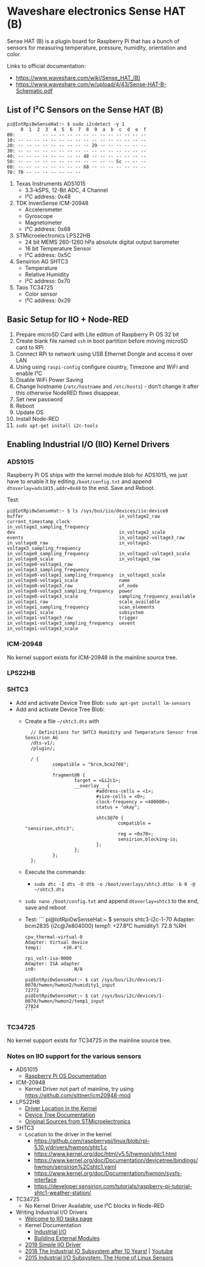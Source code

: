 # Waveshare electronics Sense HAT (B)

Sense HAT (B) is a plugin board for Raspberry Pi that has a bunch of sensors for measuring
temperature, pressure, humidity, orientation and color.

Links to official documentation:

- https://www.waveshare.com/wiki/Sense_HAT_(B)
- https://www.waveshare.com/w/upload/4/43/Sense-HAT-B-Schematic.pdf


## List of I²C Sensors on the Sense HAT (B)

```
pi@IotRpi0wSenseHat:~ $ sudo i2cdetect -y 1
     0  1  2  3  4  5  6  7  8  9  a  b  c  d  e  f
00:          -- -- -- -- -- -- -- -- -- -- -- -- --
10: -- -- -- -- -- -- -- -- -- -- -- -- -- -- -- --
20: -- -- -- -- -- -- -- -- -- 29 -- -- -- -- -- --
30: -- -- -- -- -- -- -- -- -- -- -- -- -- -- -- --
40: -- -- -- -- -- -- -- -- 48 -- -- -- -- -- -- --
50: -- -- -- -- -- -- -- -- -- -- -- -- 5c -- -- --
60: -- -- -- -- -- -- -- -- 68 -- -- -- -- -- -- --
70: 70 -- -- -- -- -- -- --
```

 1. Texas Instruments ADS1015
    - 3.3-kSPS, 12-Bit ADC, 4 Channel
    - I²C address: 0x48
 2. TDK InvenSense ICM-20948
    - Accelerometer
    - Gyroscope
    - Magnetometer
    - I²C address: 0x68
 3. STMicroelectronics LPS22HB
    - 24 bit MEMS 260-1260 hPa absolute digital output barometer
    - 16 bit Temperature Sensor
    - I²C address: 0x5C
 4. Sensirion AG SHTC3
    - Temperature
    - Relative Humidity
    - I²C address: 0x70
 5. Taos TC34725
    - Color sensor
    - I²C address: 0x29

## Basic Setup for IIO + Node-RED

 1. Prepare microSD Card with Lite edition of Raspberry Pi OS 32 bit
 2. Create blank file named `ssh` in boot partition before moving microSD card to RPi
 3. Connect RPi to network using USB Ethernet Dongle and access it over LAN
 4. Using using `raspi-config` configure country, Timezone and WiFi and enable I²C
 5. Disable WiFi Power Saving
 6. Change hostname (`/etc/hostname` and `/etc/hosts`) - don’t change it after this otherwise NodeRED flows disappear.
 7. Set new password
 8. Reboot
 9. Update OS
 10. Install Node-RED
 11. `sudo apt-get install i2c-tools`

## Enabling Industrial I/O (IIO) Kernel Drivers

### ADS1015

Raspberry Pi OS ships with the kernel module blob for ADS1015, we just have to enable it by editing `/boot/config.txt` and append `dtoverlay=ads1015,addr=0x48` to the end. Save and Reboot.

Test:

```
pi@IotRpi0wSenseHat:~ $ ls /sys/bus/iio/devices/iio:device0
buffer                                   in_voltage2_raw
current_timestamp_clock                  in_voltage2_sampling_frequency
dev                                      in_voltage2_scale
events                                   in_voltage2-voltage3_raw
in_voltage0_raw                          in_voltage2-voltage3_sampling_frequency
in_voltage0_sampling_frequency           in_voltage2-voltage3_scale
in_voltage0_scale                        in_voltage3_raw
in_voltage0-voltage1_raw                 in_voltage3_sampling_frequency
in_voltage0-voltage1_sampling_frequency  in_voltage3_scale
in_voltage0-voltage1_scale               name
in_voltage0-voltage3_raw                 of_node
in_voltage0-voltage3_sampling_frequency  power
in_voltage0-voltage3_scale               sampling_frequency_available
in_voltage1_raw                          scale_available
in_voltage1_sampling_frequency           scan_elements
in_voltage1_scale                        subsystem
in_voltage1-voltage3_raw                 trigger
in_voltage1-voltage3_sampling_frequency  uevent
in_voltage1-voltage3_scale
```
### ICM-20948

No kernel support exists for ICM-20948 in the mainline source tree.

### LPS22HB

### SHTC3

- Add and activate Device Tree Blob:
  `sudo apt-get install lm-sensors`
- Add and activate Device Tree Blob:
  - Create a file `~/shtc3.dts` with
	  ```
		// Definitions for SHTC3 Humidity and Temperature Sensor from Sensirion AG
		/dts-v1/;
		/plugin/;

		/ {
		        compatible = "brcm,bcm2708";

		        fragment@0 {
		                target = <&i2c1>;
		                __overlay__ {
		                        #address-cells = <1>;
		                        #size-cells = <0>;
		                        clock-frequency = <400000>;
		                        status = "okay";

		                        shtc3@70 {
		                                compatible = "sensirion,shtc3";
		                                reg = <0x70>;
		                                sensirion,blocking-io;
		                        };
		                };
		        };
		};
	  ```
  - Execute the commands:
    - `sudo dtc -I dts -O dtb -o /boot/overlays/shtc3.dtbo -b 0 -@ ~/shtc3.dts`
  - `sudo nano /boot/config.txt` and append `dtoverlay=shtc3` to the end, save and reboot
  - Test:
		```
		pi@IotRpi0wSenseHat:~ $ sensors
		shtc3-i2c-1-70
		Adapter: bcm2835 (i2c@7e804000)
		temp1:        +27.8°C
		humidity1:     72.8 %RH

		cpu_thermal-virtual-0
		Adapter: Virtual device
		temp1:        +30.4°C

		rpi_volt-isa-0000
		Adapter: ISA adapter
		in0:              N/A

		pi@IotRpi0wSenseHat:~ $ cat /sys/bus/i2c/devices/1-0070/hwmon/hwmon2/humidity1_input
		72772
		pi@IotRpi0wSenseHat:~ $ cat /sys/bus/i2c/devices/1-0070/hwmon/hwmon2/temp1_input
		27824
		```
### TC34725

No kernel support exists for TC34725 in the mainline source tree.

### Notes on IIO support for the various sensors

- ADS1015
  - [Raspberry Pi OS Documentation](https://raw.githubusercontent.com/raspberrypi/firmware/master/boot/overlays/README)
- ICM-20948
  - Kernel Driver not part of mainline, try using https://github.com/sittner/icm20948-mod
- LPS22HB
  - [Driver Location in the Kernel](https://github.com/raspberrypi/linux/blob/rpi-5.10.y/drivers/iio/pressure/st_pressure_core.c)
  - [Device Tree Documentation](https://github.com/raspberrypi/linux/blob/rpi-5.10.y/Documentation/devicetree/bindings/iio/st-sensors.txt)
  - [Original Sources from STMicroelectronics](https://github.com/STMicroelectronics/STMems_Linux_Input_drivers)
- SHTC3
  - Location to the driver in the kernel
    - https://github.com/raspberrypi/linux/blob/rpi-5.10.y/drivers/hwmon/shtc1.c
    - https://www.kernel.org/doc/html/v5.5/hwmon/shtc1.html
    - https://www.kernel.org/doc/Documentation/devicetree/bindings/hwmon/sensirion%2Cshtc1.yaml
    - https://www.kernel.org/doc/Documentation/hwmon/sysfs-interface
    - https://developer.sensirion.com/tutorials/raspberry-pi-tutorial-shtc1-weather-station/
- TC34725
  - No Kernel Driver Available, use I²C blocks in Node-RED
- Writing Industrial I/O Drivers
  - [Welcome to IIO tasks page](https://kernelnewbies.org/IIO_tasks)
  - Kernel Documentation
    - [Industrial I/O](https://www.kernel.org/doc/html/latest/driver-api/iio/index.html)
    - [Building External Modules](https://www.kernel.org/doc/Documentation/kbuild/modules.txt)
  - [2019 Simple IIO Driver](https://linux.ime.usp.br/~marcelosc/2019/09/Simple-IIO-driver)
  - [2018 The Industrial IO Subsystem after 10 Years!](https://elinux.org/images/5/53/10-Years-of-the-Industrial-IO-Kernel-Subsystem-Jonathan-Cameron-Huawei.pdf) | [Youtube](https://www.youtube.com/watch?v=644oH1FXdtE)
  - [2015 Industrial I/O Subsystem: The Home of Linux Sensors](https://events.static.linuxfound.org/sites/events/files/slides/lceu15_baluta.pdf)
